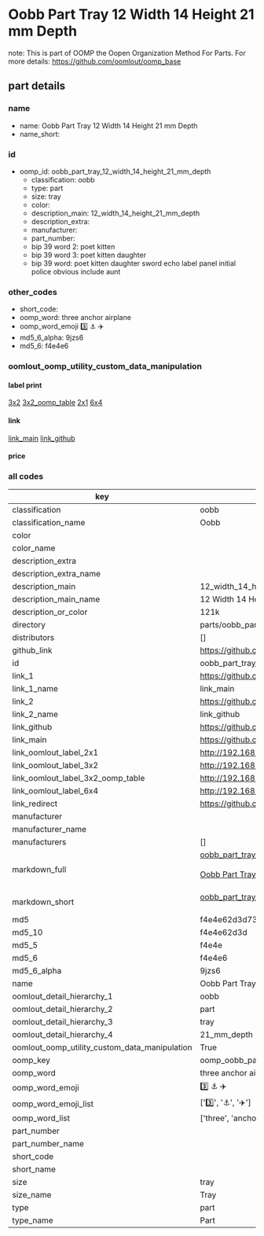 # Oobb Part Tray 12 Width 14 Height 21 mm Depth  

note: This is part of OOMP the Oopen Organization Method For Parts. For more details: https://github.com/oomlout/oomp_base

##  part details
  







### name
* name: Oobb Part Tray 12 Width 14 Height 21 mm Depth
* name_short: 
### id
* oomp_id: oobb_part_tray_12_width_14_height_21_mm_depth
  * classification: oobb
  * type: part
  * size: tray
  * color: 
  * description_main: 12_width_14_height_21_mm_depth
  * description_extra: 
  * manufacturer: 
  * part_number: 
  * bip 39 word 2: poet kitten
  * bip 39 word 3: poet kitten daughter
  * bip 39 word: poet kitten daughter sword echo label panel initial police obvious include aunt

### other_codes
* short_code: 
* oomp_word: three anchor airplane
* oomp_word_emoji :three: :anchor: :airplane:
* md5_6_alpha: 9jzs6
* md5_6: f4e4e6






### oomlout_oomp_utility_custom_data_manipulation
#### label print
[3x2](http://192.168.1.245:1112/?label=oomp%209jzs6)
[3x2_oomp_table](http://192.168.1.108:1112/?label=oomp%209jzs6)
[2x1](http://192.168.1.242:1112/?label=oomp%209jzs6)
[6x4](http://192.168.1.55:1112/?label=oomp%209jzs6)    

#### link

[link_main](https://github.com/oomlout/oomlout_oomp_version_1_messy/tree/main/parts/oobb_part_tray_12_width_14_height_21_mm_depth) [link_github](https://github.com/oomlout/oomlout_oomp_version_1_messy/tree/main/parts/oobb_part_tray_12_width_14_height_21_mm_depth)                             

#### price







### all codes 
| key | value |  
| --- | --- |  
| classification | oobb |  
| classification_name | Oobb |  
| color |  |  
| color_name |  |  
| description_extra |  |  
| description_extra_name |  |  
| description_main | 12_width_14_height_21_mm_depth |  
| description_main_name | 12 Width 14 Height 21 mm Depth |  
| description_or_color | 121k |  
| directory | parts/oobb_part_tray_12_width_14_height_21_mm_depth |  
| distributors | [] |  
| github_link | https://github.com/oomlout/oomlout_oomp_part_src/tree/main/parts/oobb_part_tray_12_width_14_height_21_mm_depth |  
| id | oobb_part_tray_12_width_14_height_21_mm_depth |  
| link_1 | https://github.com/oomlout/oomlout_oomp_version_1_messy/tree/main/parts/oobb_part_tray_12_width_14_height_21_mm_depth |  
| link_1_name | link_main |  
| link_2 | https://github.com/oomlout/oomlout_oomp_version_1_messy/tree/main/parts/oobb_part_tray_12_width_14_height_21_mm_depth |  
| link_2_name | link_github |  
| link_github | https://github.com/oomlout/oomlout_oomp_version_1_messy/tree/main/parts/oobb_part_tray_12_width_14_height_21_mm_depth |  
| link_main | https://github.com/oomlout/oomlout_oomp_version_1_messy/tree/main/parts/oobb_part_tray_12_width_14_height_21_mm_depth |  
| link_oomlout_label_2x1 | http://192.168.1.242:1112/?label=oomp%209jzs6 |  
| link_oomlout_label_3x2 | http://192.168.1.245:1112/?label=oomp%209jzs6 |  
| link_oomlout_label_3x2_oomp_table | http://192.168.1.108:1112/?label=oomp%209jzs6 |  
| link_oomlout_label_6x4 | http://192.168.1.55:1112/?label=oomp%209jzs6 |  
| link_redirect | https://github.com/oomlout/oomlout_oomp_version_1_messy/tree/main/parts/oobb_part_tray_12_width_14_height_21_mm_depth |  
| manufacturer |  |  
| manufacturer_name |  |  
| manufacturers | [] |  
| markdown_full | [oobb_part_tray_12_width_14_height_21_mm_depth](none)<br>[](none)<br>[Oobb Part Tray 12 Width 14 Height 21 Mm Depth](none)<br><br> |  
| markdown_short | [oobb_part_tray_12_width_14_height_21_mm_depth](none)<br><br> |  
| md5 | f4e4e62d3d73f3f1f0a2fdc46f9ed539 |  
| md5_10 | f4e4e62d3d |  
| md5_5 | f4e4e |  
| md5_6 | f4e4e6 |  
| md5_6_alpha | 9jzs6 |  
| name | Oobb Part Tray 12 Width 14 Height 21 mm Depth |  
| oomlout_detail_hierarchy_1 | oobb |  
| oomlout_detail_hierarchy_2 | part |  
| oomlout_detail_hierarchy_3 | tray |  
| oomlout_detail_hierarchy_4 | 21_mm_depth |  
| oomlout_oomp_utility_custom_data_manipulation | True |  
| oomp_key | oomp_oobb_part_tray_12_width_14_height_21_mm_depth |  
| oomp_word | three anchor airplane |  
| oomp_word_emoji | :three: :anchor: :airplane: |  
| oomp_word_emoji_list | [':three:', ':anchor:', ':airplane:'] |  
| oomp_word_list | ['three', 'anchor', 'airplane'] |  
| part_number |  |  
| part_number_name |  |  
| short_code |  |  
| short_name |  |  
| size | tray |  
| size_name | Tray |  
| type | part |  
| type_name | Part |  
